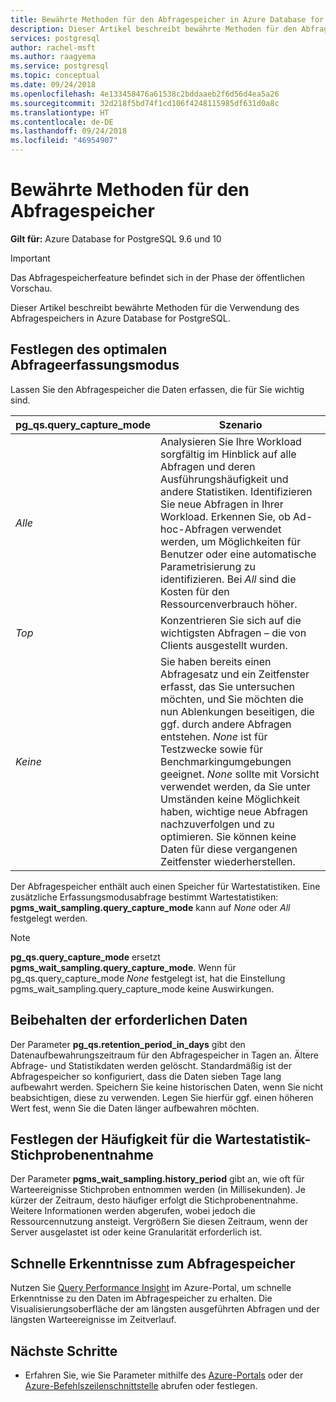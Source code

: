 ```yaml
---
title: Bewährte Methoden für den Abfragespeicher in Azure Database for PostgreSQL
description: Dieser Artikel beschreibt bewährte Methoden für den Abfragespeicher in Azure Database for PostgreSQL.
services: postgresql
author: rachel-msft
ms.author: raagyema
ms.service: postgresql
ms.topic: conceptual
ms.date: 09/24/2018
ms.openlocfilehash: 4e133458476a61538c2bddaaeb2f6d56d4ea5a26
ms.sourcegitcommit: 32d218f5bd74f1cd106f4248115985df631d0a8c
ms.translationtype: HT
ms.contentlocale: de-DE
ms.lasthandoff: 09/24/2018
ms.locfileid: "46954907"
---
```

# <a name="best-practices-for-query-store"></a>Bewährte Methoden für den Abfragespeicher

**Gilt für:** Azure Database for PostgreSQL 9.6 und 10

> [!IMPORTANT]
> Das Abfragespeicherfeature befindet sich in der Phase der öffentlichen Vorschau.


Dieser Artikel beschreibt bewährte Methoden für die Verwendung des Abfragespeichers in Azure Database for PostgreSQL.

## <a name="set-the-optimal-query-capture-mode"></a>Festlegen des optimalen Abfrageerfassungsmodus
Lassen Sie den Abfragespeicher die Daten erfassen, die für Sie wichtig sind. 

|**pg_qs.query_capture_mode** | **Szenario**|
|---|---|
|_Alle_  |Analysieren Sie Ihre Workload sorgfältig im Hinblick auf alle Abfragen und deren Ausführungshäufigkeit und andere Statistiken. Identifizieren Sie neue Abfragen in Ihrer Workload. Erkennen Sie, ob Ad-hoc-Abfragen verwendet werden, um Möglichkeiten für Benutzer oder eine automatische Parametrisierung zu identifizieren. Bei _All_ sind die Kosten für den Ressourcenverbrauch höher. |
|_Top_  |Konzentrieren Sie sich auf die wichtigsten Abfragen – die von Clients ausgestellt wurden.
|_Keine_ |Sie haben bereits einen Abfragesatz und ein Zeitfenster erfasst, das Sie untersuchen möchten, und Sie möchten die nun Ablenkungen beseitigen, die ggf. durch andere Abfragen entstehen. _None_ ist für Testzwecke sowie für Benchmarkingumgebungen geeignet. _None_ sollte mit Vorsicht verwendet werden, da Sie unter Umständen keine Möglichkeit haben, wichtige neue Abfragen nachzuverfolgen und zu optimieren. Sie können keine Daten für diese vergangenen Zeitfenster wiederherstellen. |

Der Abfragespeicher enthält auch einen Speicher für Wartestatistiken. Eine zusätzliche Erfassungsmodusabfrage bestimmt Wartestatistiken: **pgms_wait_sampling.query_capture_mode** kann auf _None_ oder _All_ festgelegt werden. 

> [!NOTE] 
> **pg_qs.query_capture_mode** ersetzt **pgms_wait_sampling.query_capture_mode**. Wenn für pg_qs.query_capture_mode _None_ festgelegt ist, hat die Einstellung pgms_wait_sampling.query_capture_mode keine Auswirkungen. 


## <a name="keep-the-data-you-need"></a>Beibehalten der erforderlichen Daten
Der Parameter **pg_qs.retention_period_in_days** gibt den Datenaufbewahrungszeitraum für den Abfragespeicher in Tagen an. Ältere Abfrage- und Statistikdaten werden gelöscht. Standardmäßig ist der Abfragespeicher so konfiguriert, dass die Daten sieben Tage lang aufbewahrt werden. Speichern Sie keine historischen Daten, wenn Sie nicht beabsichtigen, diese zu verwenden. Legen Sie hierfür ggf. einen höheren Wert fest, wenn Sie die Daten länger aufbewahren möchten.


## <a name="set-the-frequency-of-wait-stats-sampling"></a>Festlegen der Häufigkeit für die Wartestatistik-Stichprobenentnahme 
Der Parameter **pgms_wait_sampling.history_period** gibt an, wie oft für Warteereignisse Stichproben entnommen werden (in Millisekunden). Je kürzer der Zeitraum, desto häufiger erfolgt die Stichprobenentnahme. Weitere Informationen werden abgerufen, wobei jedoch die Ressourcennutzung ansteigt. Vergrößern Sie diesen Zeitraum, wenn der Server ausgelastet ist oder keine Granularität erforderlich ist.


## <a name="get-quick-insights-into-query-store"></a>Schnelle Erkenntnisse zum Abfragespeicher
Nutzen Sie [Query Performance Insight](concepts-query-performance-insight.md) im Azure-Portal, um schnelle Erkenntnisse zu den Daten im Abfragespeicher zu erhalten. Die Visualisierungsoberfläche der am längsten ausgeführten Abfragen und der längsten Warteereignisse im Zeitverlauf.

## <a name="next-steps"></a>Nächste Schritte
- Erfahren Sie, wie Sie Parameter mithilfe des [Azure-Portals](howto-configure-server-parameters-using-portal.md) oder der [Azure-Befehlszeilenschnittstelle](howto-configure-server-parameters-using-cli.md) abrufen oder festlegen.